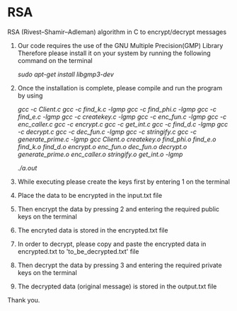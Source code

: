 # RSA
RSA (Rivest–Shamir–Adleman) algorithm in C to encrypt/decrypt messages

1) Our code requires the use of the GNU Multiple Precision(GMP) Library
   Therefore please install it on your system by running the following command on the terminal

    <i>sudo apt-get install libgmp3-dev</i>

2) Once the installation is complete, please compile and run the program by using 

      <i>gcc -c Client.c 
  gcc -c find_k.c -lgmp
  gcc -c find_phi.c -lgmp
  gcc -c find_e.c -lgmp
  gcc -c createkey.c -lgmp
  gcc -c enc_fun.c -lgmp
  gcc -c enc_caller.c 
  gcc -c encrypt.c 
  gcc -c get_int.c 
  gcc -c find_d.c -lgmp
  gcc -c decrypt.c 
  gcc -c dec_fun.c -lgmp
  gcc -c stringify.c 
  gcc -c generate_prime.c -lgmp
  gcc Client.o createkey.o find_phi.o find_e.o find_k.o find_d.o encrypt.o enc_fun.o dec_fun.o decrypt.o generate_prime.o enc_caller.o stringify.o get_int.o -lgmp 

   ./a.out </i>


3) While executing please create the keys first by entering 1 on the terminal

4) Place the data to be encrypted in the input.txt file

5) Then encrypt the data by pressing 2 and entering the required public keys on the terminal

6) The encryted data is stored in the encrypted.txt file

7) In order to decrypt, please copy and paste the encrypted data in encrypted.txt to 'to_be_decrypted.txt' file

8) Then decrypt the data by pressing 3 and entering the required private keys on the terminal

9) The decrypted data (original message) is stored in the output.txt file

Thank you.
